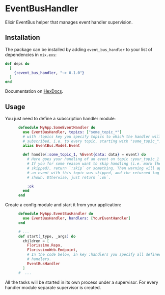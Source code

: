 # EventBusHandler

Elixir EventBus helper that manages event handler supervision.

## Installation

The package can be installed by adding `event_bus_handler` to your
list of dependencies in `mix.exs`:

```elixir
def deps do
  [
    {:event_bus_handler, "~> 0.1.0"}
  ]
end
```

Documentation on [HexDocs](https://hexdocs.pm/event_bus_handler).

## Usage

You just need to define a subscription handler module:

```elixir
      defmodule MyApp.SomeEventHandler do
        use EventBusHandler, topics: ["some_topic_*"]
        # with :topics key you specify topics to which the handler will be
        # subscribed, i.e. to every topic, starting with "some_topic_".
        alias EventBus.Model.Event

        def handle(:some_topic_1, %Event{data: data} = event) do
          # Here goes your handling of an event on topic :your_topic_1
          # If you for some reason want to skip handling (i.e. mark the event as
          # skipped), return `:skip` or something. Then warning will appear that
          # an event with this topic was skipped, and the returned tag will be
          # shown. Otherwise, just return `:ok`.

          :ok
        end
      end
```

Create a config module and start it from your application:

```elixir
      defmodule MyApp.EventBusHandler do
        use EventBusHandler, handlers: [YourEventHandler]
      end

      # ...
      def start(_type, _args) do
        children = [
          Florissimo.Repo,
          FlorissimoWeb.Endpoint,
          # In the code below, in key :handlers you specify all defined event
          # handlers.
          EventBusHandler
        ]
      #  ...
```

All the tasks will be started in its own process under a supervisor.
For every handler module separate supervisor is created.
